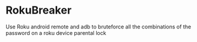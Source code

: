 # RokuBreaker
Use Roku android remote and adb to bruteforce all the combinations of the password on a roku device parental lock
